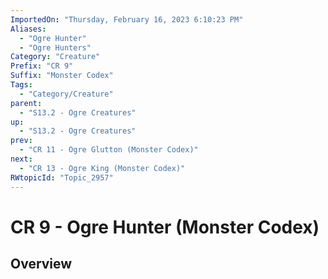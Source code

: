 ```yaml
---
ImportedOn: "Thursday, February 16, 2023 6:10:23 PM"
Aliases:
  - "Ogre Hunter"
  - "Ogre Hunters"
Category: "Creature"
Prefix: "CR 9"
Suffix: "Monster Codex"
Tags:
  - "Category/Creature"
parent:
  - "S13.2 - Ogre Creatures"
up:
  - "S13.2 - Ogre Creatures"
prev:
  - "CR 11 - Ogre Glutton (Monster Codex)"
next:
  - "CR 13 - Ogre King (Monster Codex)"
RWtopicId: "Topic_2957"
---
```

# CR 9 - Ogre Hunter (Monster Codex)
## Overview
